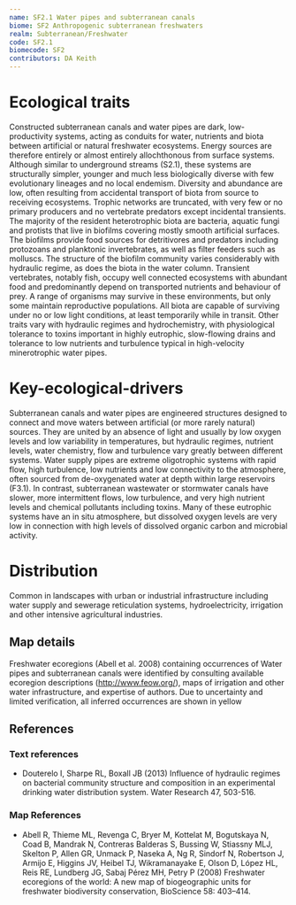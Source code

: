 ```yaml
---
name: SF2.1 Water pipes and subterranean canals
biome: SF2 Anthropogenic subterranean freshwaters
realm: Subterranean/Freshwater
code: SF2.1
biomecode: SF2
contributors: DA Keith
---
```


# Ecological traits

Constructed subterranean canals and water pipes are dark, low-productivity systems, acting as conduits for water, nutrients and biota between artificial or natural freshwater ecosystems. Energy sources are therefore entirely or almost entirely allochthonous from surface systems. Although similar to underground streams (S2.1), these systems are structurally simpler, younger and much less biologically diverse with few evolutionary lineages and no local endemism. Diversity and abundance are low, often resulting from accidental transport of biota from source to receiving ecosystems.  Trophic networks are truncated, with very few or no primary producers and no vertebrate predators except incidental transients. The majority of the resident heterotrophic biota are bacteria, aquatic fungi and protists that live in biofilms covering mostly smooth artificial surfaces. The biofilms provide food sources for detritivores and predators including protozoans and planktonic invertebrates, as well as filter feeders such as molluscs. The structure of the biofilm community varies considerably with hydraulic regime, as does the biota in the water column. Transient vertebrates, notably fish, occupy well connected ecosystems with abundant food and predominantly depend on transported nutrients and behaviour of prey. A range of organisms may survive in these environments, but only some maintain reproductive populations. All biota are capable of surviving under no or low light conditions, at least temporarily while in transit. Other traits vary with hydraulic regimes and hydrochemistry, with physiological tolerance to toxins important in highly eutrophic, slow-flowing drains and tolerance to low nutrients and turbulence typical in high-velocity minerotrophic water pipes.

# Key-ecological-drivers

Subterranean canals and water pipes are engineered structures designed to connect and move waters between artificial (or more rarely natural) sources. They are united by an absence of light and usually by low oxygen levels and low variability in temperatures, but hydraulic regimes, nutrient levels, water chemistry, flow and turbulence vary greatly between different systems. Water supply pipes are extreme oligotrophic systems with rapid flow, high turbulence, low nutrients and low connectivity to the atmosphere, often sourced from de-oxygenated water at depth within large reservoirs (F3.1). In contrast, subterranean wastewater or stormwater canals have slower, more intermittent flows, low turbulence, and very high nutrient levels and chemical pollutants including toxins.  Many of these eutrophic systems have an in situ atmosphere, but dissolved oxygen levels are very low in connection with high levels of dissolved organic carbon and microbial activity.

# Distribution

Common in landscapes with urban or industrial infrastructure including water supply and sewerage reticulation systems, hydroelectricity, irrigation and other intensive agricultural industries.

## Map details

Freshwater ecoregions (Abell et al. 2008) containing occurrences of Water pipes and subterranean canals were identified by consulting available ecoregion descriptions (http://www.feow.org/),   maps of irrigation and other water infrastructure, and expertise of authors. Due to uncertainty and limited verification, all inferred occurrences are shown in yellow

## References
### Text references
* Douterelo I, Sharpe RL, Boxall JB (2013) Influence of hydraulic regimes on bacterial community structure and composition in an experimental drinking water distribution system. Water Research 47, 503-516.
### Map References
* Abell R, Thieme ML, Revenga C, Bryer M, Kottelat M, Bogutskaya N, Coad B, Mandrak N, Contreras Balderas S, Bussing W, Stiassny MLJ, Skelton P, Allen GR, Unmack P, Naseka A, Ng R, Sindorf N, Robertson J, Armijo E, Higgins JV, Heibel TJ, Wikramanayake E, Olson D, López HL, Reis RE, Lundberg JG, Sabaj Pérez MH, Petry P (2008) Freshwater ecoregions of the world: A new map of biogeographic units for freshwater biodiversity conservation, BioScience 58: 403–414.

